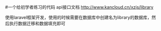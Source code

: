 #一个给初学者练习的代码
api接口文档 http://www.kancloud.cn/xzjs/library

使用laravel框架开发，使用的时候需要在数据库中创建名为library的数据库，然后执行数据迁移和数据填充即可